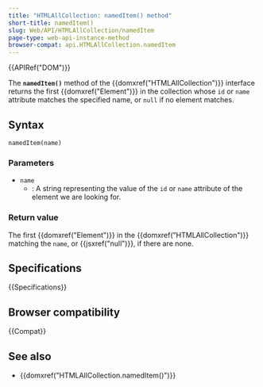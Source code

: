 ```yaml
---
title: "HTMLAllCollection: namedItem() method"
short-title: namedItem()
slug: Web/API/HTMLAllCollection/namedItem
page-type: web-api-instance-method
browser-compat: api.HTMLAllCollection.namedItem
---
```


{{APIRef("DOM")}}

The **`namedItem()`** method of the {{domxref("HTMLAllCollection")}} interface returns the first {{domxref("Element")}} in the collection whose `id` or `name` attribute matches the specified name, or `null` if no element matches.

## Syntax

```js-nolint
namedItem(name)
```

### Parameters

- `name`
  - : A string representing the value of the `id` or `name` attribute of the element we are looking for.

### Return value

The first {{domxref("Element")}} in the {{domxref("HTMLAllCollection")}} matching the `name`, or {{jsxref("null")}}, if there are none.

## Specifications

{{Specifications}}

## Browser compatibility

{{Compat}}

## See also

- {{domxref("HTMLAllCollection.namedItem()")}}
